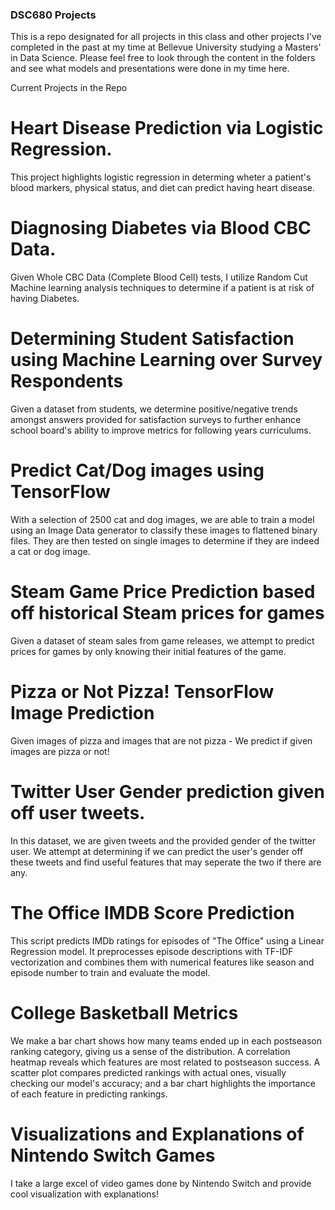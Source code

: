 ### DSC680 Projects
This is a repo designated for all projects in this class and other projects I've completed in the past at my time at Bellevue University studying a Masters' in Data Science.
Please feel free to look through the content in the folders and see what models and presentations were done in my time here.


Current Projects in the Repo
# Heart Disease Prediction via Logistic Regression.
This project highlights logistic regression in determing wheter a patient's blood markers, physical status, and diet can predict having heart disease.

# Diagnosing Diabetes via Blood CBC Data.
Given Whole CBC Data (Complete Blood Cell) tests, I utilize Random Cut Machine learning analysis techniques to determine if a patient is at risk of having Diabetes. 

# Determining Student Satisfaction using Machine Learning over Survey Respondents
Given a dataset from students, we determine positive/negative trends amongst answers provided for satisfaction surveys to further enhance school board's ability to improve metrics for following years curriculums. 

# Predict Cat/Dog images using TensorFlow 
With a selection of 2500 cat and dog images, we are able to train a model using an Image Data generator to classify these images to flattened binary files. They are then tested on single images to determine if they are indeed a cat or dog image. 

# Steam Game Price Prediction based off historical Steam prices for games
Given a dataset of steam sales from game releases, we attempt to predict prices for games by only knowing their initial features of the game.

# Pizza or Not Pizza! TensorFlow Image Prediction
Given images of pizza and images that are not pizza - We predict if given images are pizza or not!

# Twitter User Gender prediction given off user tweets.  
In this dataset, we are given tweets and the provided gender of the twitter user. We attempt at determining if we can predict the user's gender off these tweets and find useful features that may seperate the two if there are any.

# The Office IMDB Score Prediction
This script predicts IMDb ratings for episodes of "The Office" using a Linear Regression model. It preprocesses episode descriptions with TF-IDF vectorization and combines them with numerical features like season and episode number to train and evaluate the model.

# College Basketball Metrics
We make a bar chart shows how many teams ended up in each postseason ranking category, giving us a sense of the distribution. A correlation heatmap reveals which features are most related to postseason success. A scatter plot compares predicted rankings with actual ones, visually checking our model's accuracy; and a bar chart highlights the importance of each feature in predicting rankings.

# Visualizations and Explanations of Nintendo Switch Games
I take a large excel of video games done by Nintendo Switch and provide cool visualization with explanations!






